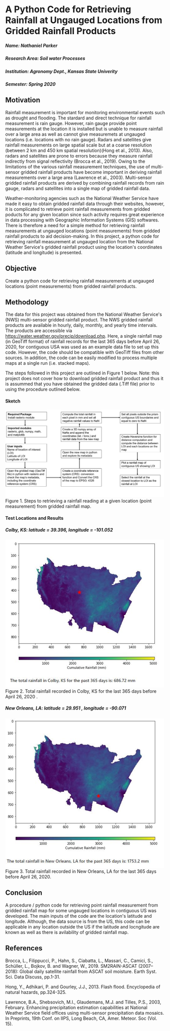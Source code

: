 # A Python Code for Retrieving Rainfall at Ungauged Locations from Gridded Rainfall Products
##### Name: Nathaniel Parker
##### Research Area: Soil water Processes
##### Institution: Agronomy Dept., Kansas State Univerity 
##### Semester: Spring 2020

## Motivation
Rainfall measurement is important for monitoring environmental events such as drought and flooding. The stardard and direct technique for rainfall measurement is rain gauge. However, rain gauge provide point measurements at the location it is installed but is unable to measure rainfall over a large area as well as cannot give measuremets at ungauged locations (i.e. locations with no rain gauge). Radars and satellites give rainfall measurements on large spatial scale but at a coarse resolution (between 2 km and 450 km spatial resolution)(Hong et al., 2013). Also, radars and satellites are prone to errors because they measure rainfall indirectly from signal reflectivity (Brocca et al., 2019). Owing to the limitations of the various rainfall measurement techniques, the use of multi-sensor gridded rainfall products have become important in deriving rainfall measurements over a large area (Lawrence et al., 2003). Multi-sensor gridded rainfall products are derived by combining rainfall records from rain gauge, radars and satellites into a single map of gridded rainfall data. 

Weather-monitoring agencies such as the National Weather Service have made it easy to obtain gridded rainfall data through their websites, however, it is complicated to retrieve point rainfall measurements from gridded poducts for any given location since such activity requires great experience in data processing with Geographic Information Systems (GIS) softwares. There is therefore a need for a simple method for retrieving rainfall measurements at ungauged locations (point measurements) from gridded rainfall products to aid decision-making. In this project, a python code for retrieving rainfall measurement at ungauged location from the National Weather Service's gridded rainfall product using the location's coordinates (latitude and longitude) is presented. 

## Objective 
Create a python code for retrieving rainfall measurements at ungauged locations (point measurements) from gridded rainfall products. 

## Methodology
The data for this project was obtained from the National Weather Service's (NWS) multi-sensor gridded rainfall product. The NWS gridded rainfall products are available in hourly, daily, monthly, and yearly time intervals. The products are accessible via https://water.weather.gov/precip/download.php. 
Here, a single rainfall map (in GeoTiff format) of rainfall records for the last 365 days before April 26, 2020, for contiguous USA was used as an example data file to set up this code. However, the code should be compatible with GeoTiff files from other sources. In addition, the code can be easily modified to process multiple maps at a single run (i.e. stacked maps).

The steps followed in this project are outlined in Figure 1 below. Note: this project does not cover how to download gridded rainfall product and thus it is assummed that you have obtained the gridded data (.Tiff file) prior to using the procedure outlined below.

#### Sketch
<img src="sketch.JPG"  width="500"/>
Figure 1. Steps to retrieving a rainfall reading at a given location (point measurement) from gridded rainfall map. 

#### Test Locations and Results

##### Colby, KS: latitude = 39.396, longitude = -101.052 
<img src="Colby_365days_rainfall.JPG"  width="500"/>
Figure 2. Total rainfall recorded in Colby, KS for the last 365 days before April 26, 2020 .

##### New Orleans, LA: latitude = 29.951 , longitude = -90.071
<img src="New_Orleans_365days_rainfall.JPG"  width="500"/>
Figure 3. Total rainfall recorded in New Orleans, LA for the last 365 days before April 26, 2020.

## Conclusion
A procedure / python code for retrieving point rainfall measurement from gridded rainfall map for some ungauged locations in contiguous US was developed. The main inputs of the code are the location's latitude and longitude. Although, the data source is from the US, this code can be applicable in any location outside the US if the latitude and locngitude are known as well as there is avilability of gridded rainfall map. 

## References
Brocca, L., Filippucci, P., Hahn, S., Ciabatta, L., Massari, C., Camici, S., Schüller, L., Bojkov, B. and Wagner, W., 2019. SM2RAIN-ASCAT (2007–2018): Global daily satellite rainfall from ASCAT soil moisture. Earth Syst. Sci. Data Discuss, pp.1-31.

Hong, Y., Adhikari, P. and Gourley, J.J., 2013. Flash flood. Encyclopedia of natural hazards, pp.324-325.

Lawrence, B.A., Shebsovich, M.I., Glaudemans, M.J. and Tilles, P.S., 2003, February. Enhancing precipitation estimation capabilities at National Weather Service field offices using multi-sensor precipitation data mosaics. In Preprints, 19th Conf. on IIPS, Long Beach, CA, Amer. Meteor. Soc (Vol. 15).